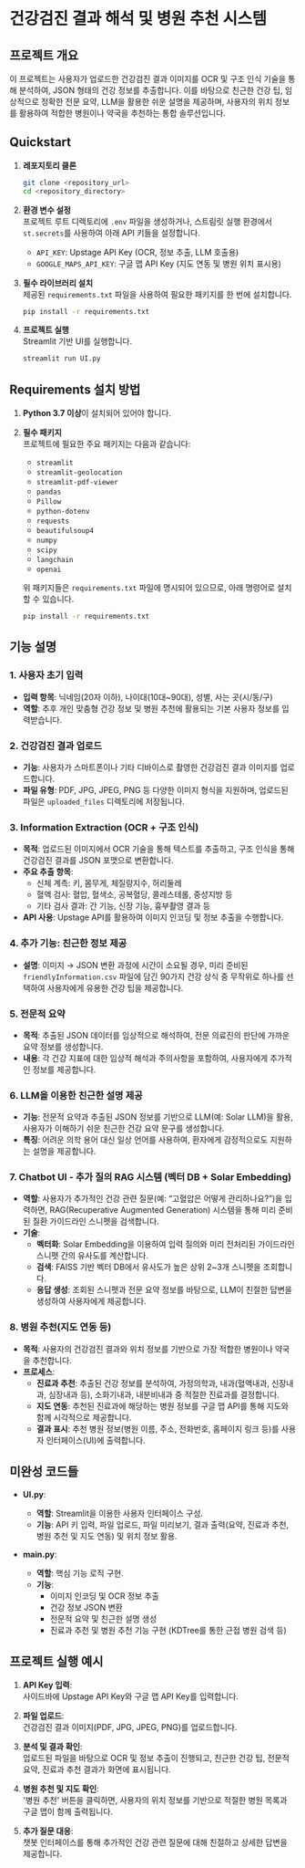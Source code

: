 # 건강검진 결과 해석 및 병원 추천 시스템

## 프로젝트 개요
이 프로젝트는 사용자가 업로드한 건강검진 결과 이미지를 OCR 및 구조 인식 기술을 통해 분석하여, JSON 형태의 건강 정보를 추출합니다. 이를 바탕으로 친근한 건강 팁, 임상적으로 정확한 전문 요약, LLM을 활용한 쉬운 설명을 제공하며, 사용자의 위치 정보를 활용하여 적합한 병원이나 약국을 추천하는 통합 솔루션입니다.

## Quickstart
1. **레포지토리 클론**
   ```bash
   git clone <repository_url>
   cd <repository_directory>
   ```

2. **환경 변수 설정**  
   프로젝트 루트 디렉토리에 `.env` 파일을 생성하거나, 스트림릿 실행 환경에서 `st.secrets`를 사용하여 아래 API 키들을 설정합니다.
   - `API_KEY`: Upstage API Key (OCR, 정보 추출, LLM 호출용)
   - `GOOGLE_MAPS_API_KEY`: 구글 맵 API Key (지도 연동 및 병원 위치 표시용)

3. **필수 라이브러리 설치**  
   제공된 `requirements.txt` 파일을 사용하여 필요한 패키지를 한 번에 설치합니다.
   ```bash
   pip install -r requirements.txt
   ```

4. **프로젝트 실행**  
   Streamlit 기반 UI를 실행합니다.
   ```bash
   streamlit run UI.py
   ```

## Requirements 설치 방법
1. **Python 3.7 이상**이 설치되어 있어야 합니다.
2. **필수 패키지**  
   프로젝트에 필요한 주요 패키지는 다음과 같습니다:
   - `streamlit`
   - `streamlit-geolocation`
   - `streamlit-pdf-viewer`
   - `pandas`
   - `Pillow`
   - `python-dotenv`
   - `requests`
   - `beautifulsoup4`
   - `numpy`
   - `scipy`
   - `langchain`
   - `openai`
   
   위 패키지들은 `requirements.txt` 파일에 명시되어 있으므로, 아래 명령어로 설치할 수 있습니다.
   ```bash
   pip install -r requirements.txt
   ```

## 기능 설명
### 1. 사용자 초기 입력
- **입력 항목**: 닉네임(20자 이하), 나이대(10대~90대), 성별, 사는 곳(시/동/구)
- **역할**: 추후 개인 맞춤형 건강 정보 및 병원 추천에 활용되는 기본 사용자 정보를 입력받습니다.

### 2. 건강검진 결과 업로드
- **기능**: 사용자가 스마트폰이나 기타 디바이스로 촬영한 건강검진 결과 이미지를 업로드합니다.
- **파일 유형**: PDF, JPG, JPEG, PNG 등 다양한 이미지 형식을 지원하며, 업로드된 파일은 `uploaded_files` 디렉토리에 저장됩니다.

### 3. Information Extraction (OCR + 구조 인식)
- **목적**: 업로드된 이미지에서 OCR 기술을 통해 텍스트를 추출하고, 구조 인식을 통해 건강검진 결과를 JSON 포맷으로 변환합니다.
- **주요 추출 항목**:  
  - 신체 계측: 키, 몸무게, 체질량지수, 허리둘레
  - 혈액 검사: 혈압, 혈색소, 공복혈당, 콜레스테롤, 중성지방 등
  - 기타 검사 결과: 간 기능, 신장 기능, 흉부촬영 결과 등
- **API 사용**: Upstage API를 활용하여 이미지 인코딩 및 정보 추출을 수행합니다.

### 4. 추가 기능: 친근한 정보 제공
- **설명**: 이미지 → JSON 변환 과정에 시간이 소요될 경우, 미리 준비된 `friendlyInformation.csv` 파일에 담긴 90가지 건강 상식 중 무작위로 하나를 선택하여 사용자에게 유용한 건강 팁을 제공합니다.

### 5. 전문적 요약
- **목적**: 추출된 JSON 데이터를 임상적으로 해석하여, 전문 의료진의 판단에 가까운 요약 정보를 생성합니다.
- **내용**: 각 건강 지표에 대한 임상적 해석과 주의사항을 포함하여, 사용자에게 추가적인 정보를 제공합니다.

### 6. LLM을 이용한 친근한 설명 제공
- **기능**: 전문적 요약과 추출된 JSON 정보를 기반으로 LLM(예: Solar LLM)을 활용, 사용자가 이해하기 쉬운 친근한 건강 요약 문구를 생성합니다.
- **특징**: 어려운 의학 용어 대신 일상 언어를 사용하여, 환자에게 감정적으로도 지원하는 설명을 제공합니다.

### 7. Chatbot UI - 추가 질의 RAG 시스템 (벡터 DB + Solar Embedding)
- **역할**: 사용자가 추가적인 건강 관련 질문(예: “고혈압은 어떻게 관리하나요?”)을 입력하면, RAG(Recuperative Augmented Generation) 시스템을 통해 미리 준비된 질환 가이드라인 스니펫을 검색합니다.
- **기술**:
  - **벡터화**: Solar Embedding을 이용하여 입력 질의와 미리 전처리된 가이드라인 스니펫 간의 유사도를 계산합니다.
  - **검색**: FAISS 기반 벡터 DB에서 유사도가 높은 상위 2~3개 스니펫을 조회합니다.
  - **응답 생성**: 조회된 스니펫과 전문 요약 정보를 바탕으로, LLM이 친절한 답변을 생성하여 사용자에게 제공합니다.

### 8. 병원 추천(지도 연동 등)
- **목적**: 사용자의 건강검진 결과와 위치 정보를 기반으로 가장 적합한 병원이나 약국을 추천합니다.
- **프로세스**:
  - **진료과 추천**: 추출된 건강 정보를 분석하여, 가정의학과, 내과(혈액내과, 신장내과, 심장내과 등), 소화기내과, 내분비내과 중 적절한 진료과를 결정합니다.
  - **지도 연동**: 추천된 진료과에 해당하는 병원 정보를 구글 맵 API를 통해 지도와 함께 시각적으로 제공합니다.
  - **결과 표시**: 추천 병원 정보(병원 이름, 주소, 전화번호, 홈페이지 링크 등)를 사용자 인터페이스(UI)에 출력합니다.

## 미완성 코드들
- **UI.py**:  
  - **역할**: Streamlit을 이용한 사용자 인터페이스 구성.
  - **기능**: API 키 입력, 파일 업로드, 파일 미리보기, 결과 출력(요약, 진료과 추천, 병원 추천 및 지도 연동) 및 위치 정보 활용.
  
- **main.py**:  
  - **역할**: 핵심 기능 로직 구현.
  - **기능**:  
    - 이미지 인코딩 및 OCR 정보 추출
    - 건강 정보 JSON 변환
    - 전문적 요약 및 친근한 설명 생성
    - 진료과 추천 및 병원 추천 기능 구현 (KDTree를 통한 근접 병원 검색 등)

## 프로젝트 실행 예시
1. **API Key 입력**:  
   사이드바에 Upstage API Key와 구글 맵 API Key를 입력합니다.
   
2. **파일 업로드**:  
   건강검진 결과 이미지(PDF, JPG, JPEG, PNG)를 업로드합니다.
   
3. **분석 및 결과 확인**:  
   업로드된 파일을 바탕으로 OCR 및 정보 추출이 진행되고, 친근한 건강 팁, 전문적 요약, 진료과 추천 결과가 화면에 표시됩니다.
   
4. **병원 추천 및 지도 확인**:  
   '병원 추천' 버튼을 클릭하면, 사용자의 위치 정보를 기반으로 적절한 병원 목록과 구글 맵이 함께 출력됩니다.
   
5. **추가 질문 대응**:  
   챗봇 인터페이스를 통해 추가적인 건강 관련 질문에 대해 친절하고 상세한 답변을 제공합니다.
